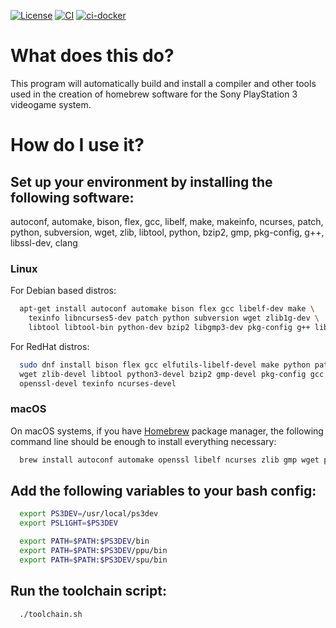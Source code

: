 [![License](https://img.shields.io/github/license/ps3dev/ps3toolchain.svg)](./LICENSE)
[![CI](https://github.com/humbertodias/ps3toolchain/actions/workflows/deploy.yaml/badge.svg)](https://github.com/humbertodias/ps3toolchain/actions/workflows/deploy.yaml)
[![ci-docker](https://github.com/humbertodias/ps3toolchain/actions/workflows/deploy-docker.yaml/badge.svg)](https://github.com/humbertodias/ps3toolchain/actions/workflows/deploy-docker.yaml)

  What does this do?
 ====================

  This program will automatically build and install a compiler and other
  tools used in the creation of homebrew software for the Sony PlayStation 3
  videogame system.

  How do I use it?
 ==================

## Set up your environment by installing the following software:

  autoconf, automake, bison, flex, gcc, libelf, make, makeinfo,
  ncurses, patch, python, subversion, wget, zlib, libtool, python,
  bzip2, gmp, pkg-config, g++, libssl-dev, clang

### Linux

For Debian based distros:

```bash
  apt-get install autoconf automake bison flex gcc libelf-dev make \
    texinfo libncurses5-dev patch python subversion wget zlib1g-dev \
    libtool libtool-bin python-dev bzip2 libgmp3-dev pkg-config g++ libssl-dev clang
```

For RedHat distros:

```bash 
  sudo dnf install bison flex gcc elfutils-libelf-devel make python path \
  wget zlib-devel libtool python3-devel bzip2 gmp-devel pkg-config gcc \
  openssl-devel texinfo ncurses-devel
```

### macOS

  On macOS systems, if you have [Homebrew](http://brew.sh) package manager, the following command line should
  be enough to install everything necessary:

```bash
  brew install autoconf automake openssl libelf ncurses zlib gmp wget pkg-config
```

## Add the following variables to your bash config:
```bash
  export PS3DEV=/usr/local/ps3dev
  export PSL1GHT=$PS3DEV

  export PATH=$PATH:$PS3DEV/bin
  export PATH=$PATH:$PS3DEV/ppu/bin
  export PATH=$PATH:$PS3DEV/spu/bin
```

## Run the toolchain script:
```bash
  ./toolchain.sh
```
